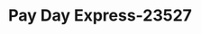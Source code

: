 ---
f_zip-code: 50322
f_state-code: IA
title: Pay Day Express-23527
f_phone: 515-278-9696
f_city-only: Urbandale
f_address: 7020 Douglas Ave Urbandale
f_location-unique-id: '23527'
slug: pay-day-express-23527
updated-on: '2024-05-30T13:46:58.046Z'
created-on: '2024-05-30T13:36:59.803Z'
published-on: '2024-05-30T13:54:32.469Z'
f_city-state: cms/city/urbandale-ia.md
f_company: cms/company/pay-day-express.md
f_state: cms/state/iowa.md
layout: '[payday-loan].html'
tags: payday-loan
---